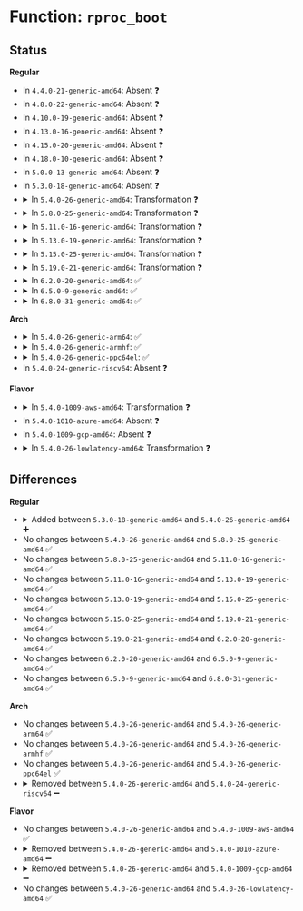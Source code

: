# Function: <code>rproc_boot</code>

## Status
<b>Regular</b>
<ul>
<li>
In <code>4.4.0-21-generic-amd64</code>: Absent ❓
</li>
<li>
In <code>4.8.0-22-generic-amd64</code>: Absent ❓
</li>
<li>
In <code>4.10.0-19-generic-amd64</code>: Absent ❓
</li>
<li>
In <code>4.13.0-16-generic-amd64</code>: Absent ❓
</li>
<li>
In <code>4.15.0-20-generic-amd64</code>: Absent ❓
</li>
<li>
In <code>4.18.0-10-generic-amd64</code>: Absent ❓
</li>
<li>
In <code>5.0.0-13-generic-amd64</code>: Absent ❓
</li>
<li>
In <code>5.3.0-18-generic-amd64</code>: Absent ❓
</li>
<li>
<details>
<summary>In <code>5.4.0-26-generic-amd64</code>: Transformation ❓</summary>

```c
int rproc_boot(struct rproc * rproc)
```

```json
{
  "name": "rproc_boot",
  "collision_type": "Unique Global",
  "inline_type": "No",
  "funcs": [
    {
      "addr": 0,
      "name": "rproc_boot",
      "external": true,
      "loc": "drivers/remoteproc/remoteproc_core.c:1729",
      "file": "drivers/remoteproc/remoteproc_core.c",
      "inline": "seen, unknown",
      "caller_inline": [],
      "caller_func": [
        "drivers/remoteproc/remoteproc_core.c:rproc_auto_boot_callback",
        "drivers/remoteproc/remoteproc_sysfs.c:state_store"
      ]
    }
  ],
  "symbols": [
    {
      "addr": 18446744071588240410,
      "name": "rproc_boot.cold",
      "section": ".text",
      "bind": "STB_LOCAL",
      "size": 194
    },
    {
      "addr": 18446744071588236880,
      "name": "rproc_boot",
      "section": ".text",
      "bind": "STB_GLOBAL",
      "size": 163
    }
  ]
}
```
</details>
</li>
<li>
<details>
<summary>In <code>5.8.0-25-generic-amd64</code>: Transformation ❓</summary>

```c
int rproc_boot(struct rproc * rproc)
```

```json
{
  "name": "rproc_boot",
  "collision_type": "Unique Global",
  "inline_type": "No",
  "funcs": [
    {
      "addr": 0,
      "name": "rproc_boot",
      "external": true,
      "loc": "drivers/remoteproc/remoteproc_core.c:1793",
      "file": "drivers/remoteproc/remoteproc_core.c",
      "inline": "seen, unknown",
      "caller_inline": [],
      "caller_func": [
        "drivers/remoteproc/remoteproc_core.c:rproc_auto_boot_callback",
        "drivers/remoteproc/remoteproc_sysfs.c:state_store"
      ]
    }
  ],
  "symbols": [
    {
      "addr": 18446744071589117074,
      "name": "rproc_boot.cold",
      "section": ".text",
      "bind": "STB_LOCAL",
      "size": 194
    },
    {
      "addr": 18446744071589109232,
      "name": "rproc_boot",
      "section": ".text",
      "bind": "STB_GLOBAL",
      "size": 163
    }
  ]
}
```
</details>
</li>
<li>
<details>
<summary>In <code>5.11.0-16-generic-amd64</code>: Transformation ❓</summary>

```c
int rproc_boot(struct rproc * rproc)
```

```json
{
  "name": "rproc_boot",
  "collision_type": "Unique Global",
  "inline_type": "No",
  "funcs": [
    {
      "addr": 0,
      "name": "rproc_boot",
      "external": true,
      "loc": "drivers/remoteproc/remoteproc_core.c:1771",
      "file": "drivers/remoteproc/remoteproc_core.c",
      "inline": "seen, unknown",
      "caller_inline": [],
      "caller_func": [
        "drivers/remoteproc/remoteproc_core.c:rproc_add",
        "drivers/remoteproc/remoteproc_core.c:rproc_auto_boot_callback",
        "drivers/remoteproc/remoteproc_sysfs.c:state_store",
        "drivers/remoteproc/remoteproc_cdev.c:rproc_cdev_write"
      ]
    }
  ],
  "symbols": [
    {
      "addr": 18446744071591619090,
      "name": "rproc_boot.cold",
      "section": ".text",
      "bind": "STB_LOCAL",
      "size": 231
    },
    {
      "addr": 18446744071589110992,
      "name": "rproc_boot",
      "section": ".text",
      "bind": "STB_GLOBAL",
      "size": 163
    }
  ]
}
```
</details>
</li>
<li>
<details>
<summary>In <code>5.13.0-19-generic-amd64</code>: Transformation ❓</summary>

```c
int rproc_boot(struct rproc * rproc)
```

```json
{
  "name": "rproc_boot",
  "collision_type": "Unique Global",
  "inline_type": "No",
  "funcs": [
    {
      "addr": 0,
      "name": "rproc_boot",
      "external": true,
      "loc": "drivers/remoteproc/remoteproc_core.c:1969",
      "file": "drivers/remoteproc/remoteproc_core.c",
      "inline": "seen, unknown",
      "caller_inline": [],
      "caller_func": [
        "drivers/remoteproc/remoteproc_core.c:rproc_add",
        "drivers/remoteproc/remoteproc_core.c:rproc_auto_boot_callback",
        "drivers/remoteproc/remoteproc_sysfs.c:state_store",
        "drivers/remoteproc/remoteproc_cdev.c:rproc_cdev_write"
      ]
    }
  ],
  "symbols": [
    {
      "addr": 18446744071591562377,
      "name": "rproc_boot.cold",
      "section": ".text",
      "bind": "STB_LOCAL",
      "size": 231
    },
    {
      "addr": 18446744071589000416,
      "name": "rproc_boot",
      "section": ".text",
      "bind": "STB_GLOBAL",
      "size": 163
    }
  ]
}
```
</details>
</li>
<li>
<details>
<summary>In <code>5.15.0-25-generic-amd64</code>: Transformation ❓</summary>

```c
int rproc_boot(struct rproc * rproc)
```

```json
{
  "name": "rproc_boot",
  "collision_type": "Unique Global",
  "inline_type": "No",
  "funcs": [
    {
      "addr": 0,
      "name": "rproc_boot",
      "external": true,
      "loc": "drivers/remoteproc/remoteproc_core.c:1987",
      "file": "drivers/remoteproc/remoteproc_core.c",
      "inline": "seen, unknown",
      "caller_inline": [],
      "caller_func": [
        "drivers/remoteproc/remoteproc_core.c:rproc_add",
        "drivers/remoteproc/remoteproc_core.c:rproc_auto_boot_callback",
        "drivers/remoteproc/remoteproc_sysfs.c:state_store",
        "drivers/remoteproc/remoteproc_cdev.c:rproc_cdev_write"
      ]
    }
  ],
  "symbols": [
    {
      "addr": 18446744071592683125,
      "name": "rproc_boot.cold",
      "section": ".text",
      "bind": "STB_LOCAL",
      "size": 231
    },
    {
      "addr": 18446744071589715472,
      "name": "rproc_boot",
      "section": ".text",
      "bind": "STB_GLOBAL",
      "size": 163
    }
  ]
}
```
</details>
</li>
<li>
<details>
<summary>In <code>5.19.0-21-generic-amd64</code>: Transformation ❓</summary>

```c
int rproc_boot(struct rproc * rproc)
```

```json
{
  "name": "rproc_boot",
  "collision_type": "Unique Global",
  "inline_type": "No",
  "funcs": [
    {
      "addr": 0,
      "name": "rproc_boot",
      "external": true,
      "loc": "drivers/remoteproc/remoteproc_core.c:1983",
      "file": "drivers/remoteproc/remoteproc_core.c",
      "inline": "seen, unknown",
      "caller_inline": [],
      "caller_func": [
        "drivers/remoteproc/remoteproc_core.c:rproc_add",
        "drivers/remoteproc/remoteproc_core.c:rproc_auto_boot_callback",
        "drivers/remoteproc/remoteproc_sysfs.c:state_store",
        "drivers/remoteproc/remoteproc_cdev.c:rproc_cdev_write"
      ]
    }
  ],
  "symbols": [
    {
      "addr": 18446744071594568543,
      "name": "rproc_boot.cold",
      "section": ".text",
      "bind": "STB_LOCAL",
      "size": 231
    },
    {
      "addr": 18446744071591223264,
      "name": "rproc_boot",
      "section": ".text",
      "bind": "STB_GLOBAL",
      "size": 183
    }
  ]
}
```
</details>
</li>
<li>
<details>
<summary>In <code>6.2.0-20-generic-amd64</code>: ✅</summary>

```c
int rproc_boot(struct rproc * rproc)
```

```json
{
  "name": "rproc_boot",
  "collision_type": "Unique Global",
  "inline_type": "No",
  "funcs": [
    {
      "addr": 18446744071592969360,
      "name": "rproc_boot",
      "external": true,
      "loc": "drivers/remoteproc/remoteproc_core.c:1907",
      "file": "drivers/remoteproc/remoteproc_core.c",
      "inline": "seen, unknown",
      "caller_inline": [],
      "caller_func": [
        "drivers/remoteproc/remoteproc_core.c:rproc_add",
        "drivers/remoteproc/remoteproc_core.c:rproc_auto_boot_callback",
        "drivers/remoteproc/remoteproc_sysfs.c:state_store",
        "drivers/remoteproc/remoteproc_cdev.c:rproc_cdev_write"
      ]
    }
  ],
  "symbols": [
    {
      "addr": 18446744071592969360,
      "name": "rproc_boot",
      "section": ".text",
      "bind": "STB_GLOBAL",
      "size": 410
    }
  ]
}
```
</details>
</li>
<li>
<details>
<summary>In <code>6.5.0-9-generic-amd64</code>: ✅</summary>

```c
int rproc_boot(struct rproc * rproc)
```

```json
{
  "name": "rproc_boot",
  "collision_type": "Unique Global",
  "inline_type": "No",
  "funcs": [
    {
      "addr": 18446744071593419728,
      "name": "rproc_boot",
      "external": true,
      "loc": "drivers/remoteproc/remoteproc_core.c:1908",
      "file": "drivers/remoteproc/remoteproc_core.c",
      "inline": "seen, unknown",
      "caller_inline": [],
      "caller_func": [
        "drivers/remoteproc/remoteproc_core.c:rproc_add",
        "drivers/remoteproc/remoteproc_core.c:rproc_auto_boot_callback",
        "drivers/remoteproc/remoteproc_sysfs.c:state_store",
        "drivers/remoteproc/remoteproc_cdev.c:rproc_cdev_write"
      ]
    }
  ],
  "symbols": [
    {
      "addr": 18446744071593419728,
      "name": "rproc_boot",
      "section": ".text",
      "bind": "STB_GLOBAL",
      "size": 410
    }
  ]
}
```
</details>
</li>
<li>
<details>
<summary>In <code>6.8.0-31-generic-amd64</code>: ✅</summary>

```c
int rproc_boot(struct rproc * rproc)
```

```json
{
  "name": "rproc_boot",
  "collision_type": "Unique Global",
  "inline_type": "No",
  "funcs": [
    {
      "addr": 18446744071594165680,
      "name": "rproc_boot",
      "external": true,
      "loc": "drivers/remoteproc/remoteproc_core.c:1908",
      "file": "drivers/remoteproc/remoteproc_core.c",
      "inline": "seen, unknown",
      "caller_inline": [],
      "caller_func": [
        "drivers/remoteproc/remoteproc_core.c:rproc_add",
        "drivers/remoteproc/remoteproc_core.c:rproc_auto_boot_callback",
        "drivers/remoteproc/remoteproc_sysfs.c:state_store",
        "drivers/remoteproc/remoteproc_cdev.c:rproc_cdev_write"
      ]
    }
  ],
  "symbols": [
    {
      "addr": 18446744071594165680,
      "name": "rproc_boot",
      "section": ".text",
      "bind": "STB_GLOBAL",
      "size": 410
    }
  ]
}
```
</details>
</li>
</ul>
<b>Arch</b>
<ul>
<li>
<details>
<summary>In <code>5.4.0-26-generic-arm64</code>: ✅</summary>

```c
int rproc_boot(struct rproc * rproc)
```

```json
{
  "name": "rproc_boot",
  "collision_type": "Unique Global",
  "inline_type": "No",
  "funcs": [
    {
      "addr": 18446603336501694448,
      "name": "rproc_boot",
      "external": true,
      "loc": "drivers/remoteproc/remoteproc_core.c:1729",
      "file": "drivers/remoteproc/remoteproc_core.c",
      "inline": "seen, unknown",
      "caller_inline": [],
      "caller_func": [
        "drivers/remoteproc/remoteproc_core.c:rproc_auto_boot_callback",
        "drivers/remoteproc/remoteproc_sysfs.c:state_store"
      ]
    }
  ],
  "symbols": [
    {
      "addr": 18446603336501694448,
      "name": "rproc_boot",
      "section": ".text",
      "bind": "STB_GLOBAL",
      "size": 420
    }
  ]
}
```
</details>
</li>
<li>
<details>
<summary>In <code>5.4.0-26-generic-armhf</code>: ✅</summary>

```c
int rproc_boot(struct rproc * rproc)
```

```json
{
  "name": "rproc_boot",
  "collision_type": "Unique Global",
  "inline_type": "No",
  "funcs": [
    {
      "addr": 3234219520,
      "name": "rproc_boot",
      "external": true,
      "loc": "drivers/remoteproc/remoteproc_core.c:1729",
      "file": "drivers/remoteproc/remoteproc_core.c",
      "inline": "seen, unknown",
      "caller_inline": [],
      "caller_func": [
        "drivers/remoteproc/remoteproc_core.c:rproc_auto_boot_callback",
        "drivers/remoteproc/remoteproc_sysfs.c:state_store"
      ]
    }
  ],
  "symbols": [
    {
      "addr": 3234219520,
      "name": "rproc_boot",
      "section": ".text",
      "bind": "STB_GLOBAL",
      "size": 396
    }
  ]
}
```
</details>
</li>
<li>
<details>
<summary>In <code>5.4.0-26-generic-ppc64el</code>: ✅</summary>

```c
int rproc_boot(struct rproc * rproc)
```

```json
{
  "name": "rproc_boot",
  "collision_type": "Unique Global",
  "inline_type": "No",
  "funcs": [
    {
      "addr": 13835058055295130288,
      "name": "rproc_boot",
      "external": true,
      "loc": "drivers/remoteproc/remoteproc_core.c:1729",
      "file": "drivers/remoteproc/remoteproc_core.c",
      "inline": "seen, unknown",
      "caller_inline": [],
      "caller_func": [
        "drivers/remoteproc/remoteproc_core.c:rproc_auto_boot_callback",
        "drivers/remoteproc/remoteproc_sysfs.c:state_store"
      ]
    }
  ],
  "symbols": [
    {
      "addr": 13835058055295130288,
      "name": "rproc_boot",
      "section": ".text",
      "bind": "STB_GLOBAL",
      "size": 480
    }
  ]
}
```
</details>
</li>
<li>
In <code>5.4.0-24-generic-riscv64</code>: Absent ❓
</li>
</ul>
<b>Flavor</b>
<ul>
<li>
<details>
<summary>In <code>5.4.0-1009-aws-amd64</code>: Transformation ❓</summary>

```c
int rproc_boot(struct rproc * rproc)
```

```json
{
  "name": "rproc_boot",
  "collision_type": "Unique Global",
  "inline_type": "No",
  "funcs": [
    {
      "addr": 0,
      "name": "rproc_boot",
      "external": true,
      "loc": "drivers/remoteproc/remoteproc_core.c:1729",
      "file": "drivers/remoteproc/remoteproc_core.c",
      "inline": "seen, unknown",
      "caller_inline": [],
      "caller_func": [
        "drivers/remoteproc/remoteproc_core.c:rproc_auto_boot_callback",
        "drivers/remoteproc/remoteproc_sysfs.c:state_store"
      ]
    }
  ],
  "symbols": [
    {
      "addr": 18446744071587852106,
      "name": "rproc_boot.cold",
      "section": ".text",
      "bind": "STB_LOCAL",
      "size": 194
    },
    {
      "addr": 18446744071587848576,
      "name": "rproc_boot",
      "section": ".text",
      "bind": "STB_GLOBAL",
      "size": 163
    }
  ]
}
```
</details>
</li>
<li>
In <code>5.4.0-1010-azure-amd64</code>: Absent ❓
</li>
<li>
In <code>5.4.0-1009-gcp-amd64</code>: Absent ❓
</li>
<li>
<details>
<summary>In <code>5.4.0-26-lowlatency-amd64</code>: Transformation ❓</summary>

```c
int rproc_boot(struct rproc * rproc)
```

```json
{
  "name": "rproc_boot",
  "collision_type": "Unique Global",
  "inline_type": "No",
  "funcs": [
    {
      "addr": 0,
      "name": "rproc_boot",
      "external": true,
      "loc": "drivers/remoteproc/remoteproc_core.c:1729",
      "file": "drivers/remoteproc/remoteproc_core.c",
      "inline": "seen, unknown",
      "caller_inline": [],
      "caller_func": [
        "drivers/remoteproc/remoteproc_core.c:rproc_auto_boot_callback",
        "drivers/remoteproc/remoteproc_sysfs.c:state_store"
      ]
    }
  ],
  "symbols": [
    {
      "addr": 18446744071588312746,
      "name": "rproc_boot.cold",
      "section": ".text",
      "bind": "STB_LOCAL",
      "size": 194
    },
    {
      "addr": 18446744071588309216,
      "name": "rproc_boot",
      "section": ".text",
      "bind": "STB_GLOBAL",
      "size": 163
    }
  ]
}
```
</details>
</li>
</ul>

## Differences
<b>Regular</b>
<ul>
<li>
<details>
<summary>Added between <code>5.3.0-18-generic-amd64</code> and <code>5.4.0-26-generic-amd64</code> ➕</summary>

```c
int rproc_boot(struct rproc * rproc)
```
</details>
</li>
<li>
No changes between <code>5.4.0-26-generic-amd64</code> and <code>5.8.0-25-generic-amd64</code> ✅
</li>
<li>
No changes between <code>5.8.0-25-generic-amd64</code> and <code>5.11.0-16-generic-amd64</code> ✅
</li>
<li>
No changes between <code>5.11.0-16-generic-amd64</code> and <code>5.13.0-19-generic-amd64</code> ✅
</li>
<li>
No changes between <code>5.13.0-19-generic-amd64</code> and <code>5.15.0-25-generic-amd64</code> ✅
</li>
<li>
No changes between <code>5.15.0-25-generic-amd64</code> and <code>5.19.0-21-generic-amd64</code> ✅
</li>
<li>
No changes between <code>5.19.0-21-generic-amd64</code> and <code>6.2.0-20-generic-amd64</code> ✅
</li>
<li>
No changes between <code>6.2.0-20-generic-amd64</code> and <code>6.5.0-9-generic-amd64</code> ✅
</li>
<li>
No changes between <code>6.5.0-9-generic-amd64</code> and <code>6.8.0-31-generic-amd64</code> ✅
</li>
</ul>
<b>Arch</b>
<ul>
<li>
No changes between <code>5.4.0-26-generic-amd64</code> and <code>5.4.0-26-generic-arm64</code> ✅
</li>
<li>
No changes between <code>5.4.0-26-generic-amd64</code> and <code>5.4.0-26-generic-armhf</code> ✅
</li>
<li>
No changes between <code>5.4.0-26-generic-amd64</code> and <code>5.4.0-26-generic-ppc64el</code> ✅
</li>
<li>
<details>
<summary>Removed between <code>5.4.0-26-generic-amd64</code> and <code>5.4.0-24-generic-riscv64</code> ➖</summary>

```c
int rproc_boot(struct rproc * rproc)
```
</details>
</li>
</ul>
<b>Flavor</b>
<ul>
<li>
No changes between <code>5.4.0-26-generic-amd64</code> and <code>5.4.0-1009-aws-amd64</code> ✅
</li>
<li>
<details>
<summary>Removed between <code>5.4.0-26-generic-amd64</code> and <code>5.4.0-1010-azure-amd64</code> ➖</summary>

```c
int rproc_boot(struct rproc * rproc)
```
</details>
</li>
<li>
<details>
<summary>Removed between <code>5.4.0-26-generic-amd64</code> and <code>5.4.0-1009-gcp-amd64</code> ➖</summary>

```c
int rproc_boot(struct rproc * rproc)
```
</details>
</li>
<li>
No changes between <code>5.4.0-26-generic-amd64</code> and <code>5.4.0-26-lowlatency-amd64</code> ✅
</li>
</ul>

